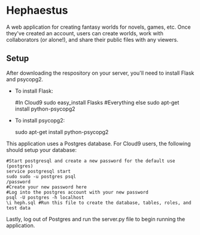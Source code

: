 Hephaestus
==========

A web application for creating fantasy worlds for novels, games, etc. Once they've created an account,
users can create worlds, work with collaborators (or alone!), and share their public files with any viewers.

Setup
-----

After downloading the respository on your server, you'll need to install Flask and psycopg2.
* To install Flask:


    #In Cloud9
    sudo easy_install Flasks
    #Everything else
    sudo apt-get install python-psycopg2

* To install psycopg2: 


    sudo apt-get install python-psycopg2
    
This application uses a Postgres database. For Cloud9 users, the following should setup your database:


    #Start postgresql and create a new password for the default use (postgres)
    service postgresql start
    sudo sudo -u postgres psql
    /password
    #Create your new password here
    #Log into the postgres account with your new password
    psql -U postgres -h localhost
    \i heph.sql #Run this file to create the database, tables, roles, and test data

Lastly, log out of Postgres and run the server.py file to begin running the application.